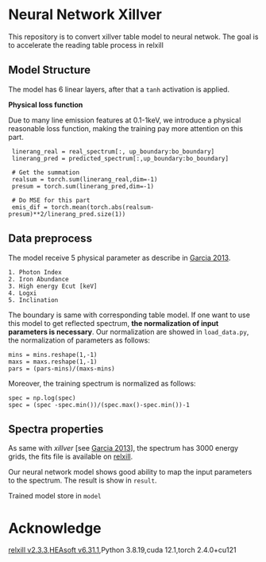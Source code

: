 # Neural Network Xillver
 This repository is to convert xillver table model to neural netwok. The goal is to accelerate the reading table process in relxill 


## Model Structure

The model has 6 linear layers, after that a `tanh` activation is applied.

**Physical loss function**

Due to many line emission features at 0.1-1keV, we introduce a physical reasonable loss function, making the training pay more attention on this part.

```
 linerang_real = real_spectrum[:, up_boundary:bo_boundary]
 linerang_pred = predicted_spectrum[:,up_boundary:bo_boundary]
 
 # Get the summation
 realsum = torch.sum(linerang_real,dim=-1)
 presum = torch.sum(linerang_pred,dim=-1)

 # Do MSE for this part
 emis_dif = torch.mean(torch.abs(realsum-presum)**2/linerang_pred.size(1))
```

## Data preprocess

The model receive 5 physical parameter as describe in [Garcia 2013](https://arxiv.org/abs/1303.2112). 

```
1. Photon Index
2. Iron Abundance
3. High energy Ecut [keV]
4. Logxi
5. Inclination
```

The boundary is same with corresponding table model. If one want to use this model to get reflected spectrum, **the normalization of input parameters is necessary**. Our normalization are showed in `load_data.py`, the normalization of parameters as follows:

```
mins = mins.reshape(1,-1)
maxs = maxs.reshape(1,-1)
pars = (pars-mins)/(maxs-mins)
```

Moreover, the training spectrum is normalized as follows:

```
spec = np.log(spec)
spec = (spec -spec.min())/(spec.max()-spec.min())-1
```

## Spectra properties

As same with *xillver* [see [Garcia 2013](https://arxiv.org/abs/1303.2112)], the spectrum has 3000 energy grids, the fits file is available on [relxill](https://www.sternwarte.uni-erlangen.de/~dauser/research/relxill/). 

Our neural network model shows good ability to map the input parameters to the spectrum. The result is show in `result`. 

Trained model store in `model`

# Acknowledge
[relxill v2.3.3](https://www.sternwarte.uni-erlangen.de/~dauser/research/relxill/),[HEAsoft v6.31.1](https://heasarc.gsfc.nasa.gov/docs/software/heasoft/),Python 3.8.19,cuda 12.1,torch 2.4.0+cu121




